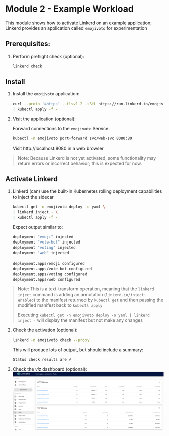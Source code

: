 # Module 2 - Example Workload

This module shows how to activate Linkerd on an example application; Linkerd provides an application called `emojivoto` for experimentation

## Prerequisites:
1. Perform preflight check (optional):
   ```sh
   linkerd check
   ```

## Install 
1. Install the `emojivoto` application:
   ```sh
   curl --proto '=https' --tlsv1.2 -sSfL https://run.linkerd.io/emojivoto.yml \
   | kubectl apply -f -
   ```

2. Visit the application (optional):

   Forward connections to the `emojivoto` Service:
   ```sh
   kubectl -n emojivoto port-forward svc/web-svc 8080:80
   ```

   Visit http://localhost:8080 in a web browser

> Note: Because Linkerd is not yet activated, some functionality may return errors or incorrect behavior; this is expected for now.

## Activate Linkerd

1. Linkerd (can) use the built-in Kubernetes rolling deployment capabilities to inject the sidecar
   ```sh
   kubectl get -n emojivoto deploy -o yaml \
   | linkerd inject - \
   | kubectl apply -f -
   ```

   Expect output similar to:
   ```sh
   deployment "emoji" injected
   deployment "vote-bot" injected
   deployment "voting" injected
   deployment "web" injected

   deployment.apps/emoji configured
   deployment.apps/vote-bot configured
   deployment.apps/voting configured
   deployment.apps/web configured
   ```

> Note: This is a text-transform operation, meaning that the `linkerd inject` command is adding an annotation (`linkerd.io/inject: enabled`) to the manifest returned by `kubectl get` and then passing the modified manifest back to `kubectl apply`
>
> Executing `kubectl get -n emojivoto deploy -o yaml | linkerd inject -` will display the manifest but not make any changes


2. Check the activation (optional):
   ```sh
   linkerd -n emojivoto check --proxy
   ```

   This will produce lots of output, but should include a summary:
   ```sh
   Status check results are √
   ```

2. Check the *viz* dashboard (optional):
![empty-viz-dashboard](../../images/viz-emojivoto-injected.png)
